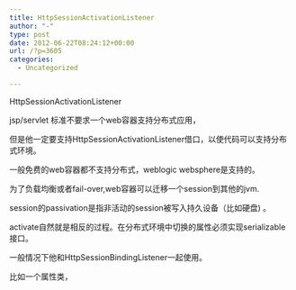 ```yaml
---
title: HttpSessionActivationListener
author: "-"
type: post
date: 2012-06-22T08:24:12+00:00
url: /?p=3605
categories:
  - Uncategorized

---
```

HttpSessionActivationListener
  
jsp/servlet 标准不要求一个web容器支持分布式应用，
  
但是他一定要支持HttpSessionActivationListener借口，以使代码可以支持分布式环境。
  
一般免费的web容器都不支持分布式，weblogic websphere是支持的。
  
为了负载均衡或者fail-over,web容器可以迁移一个session到其他的jvm.
  
session的passivation是指非活动的session被写入持久设备（比如硬盘) 。
  
activate自然就是相反的过程。在分布式环境中切换的属性必须实现serializable接口。

一般情况下他和HttpSessionBindingListener一起使用。
  
比如一个属性类，